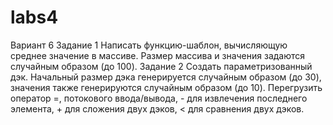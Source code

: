 # labs4
Вариант 6 
Задание 1 Написать функцию-шаблон, вычисляющую среднее значение в массиве. Размер массива и значения задаются случайным образом (до 100).
Задание 2 Создать параметризованный дэк. Начальный размер дэка генерируется случайным образом (до 30), значения также генерируются случайным образом (до 10). Перегрузить оператор =, потокового ввода/вывода, - для извлечения последнего элемента, + для сложения двух дэков, < для сравнения двух дэков.
